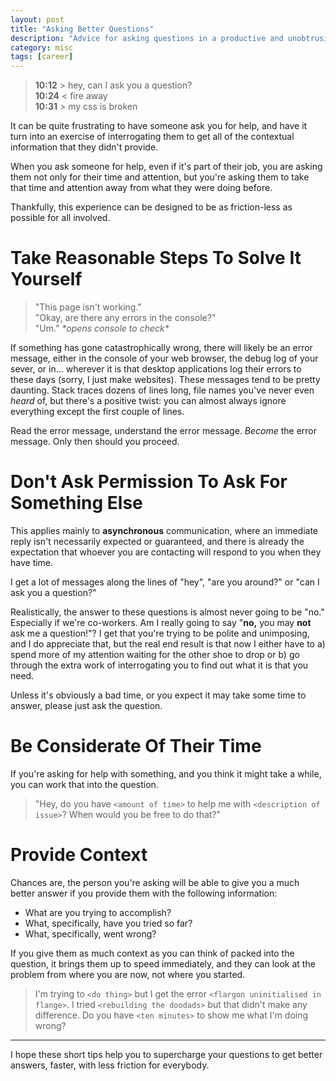 ```yaml
---
layout: post
title: "Asking Better Questions"
description: "Advice for asking questions in a productive and unobtrusive way"
category: misc
tags: [career]
---
```


> **10:12** > hey, can I ask you a question?  
> **10:24** < fire away  
> **10:31** > my css is broken  

It can be quite frustrating to have someone ask you for help, and have it turn into an exercise of interrogating them to get all of the contextual information that they didn't provide.

When you ask someone for help, even if it's part of their job, you are asking them not only for their time and attention, but you're asking them to take that time and attention away from what they were doing before.

Thankfully, this experience can be designed to be as friction-less as possible for all involved.

# Take Reasonable Steps To Solve It Yourself

> "This page isn't working."  
> "Okay, are there any errors in the console?"  
> "Um." *\*opens console to check\**

If something has gone catastrophically wrong, there will likely be an error message, either in the console of your web browser, the debug log of your sever, or in... wherever it is that desktop applications log their errors to these days (sorry, I just make websites). These messages tend to be pretty daunting. Stack traces dozens of lines long, file names you've never even *heard* of, but there's a positive twist: you can almost always ignore everything except the first couple of lines.

Read the error message, understand the error message. *Become* the error message. Only then should you proceed.

# Don't Ask Permission To Ask For Something Else

This applies mainly to **asynchronous** communication, where an immediate reply isn't necessarily expected or guaranteed, and there is already the expectation that whoever you are contacting will respond to you when they have time.

I get a lot of messages along the lines of "hey", "are you around?" or "can I ask you a question?"

Realistically, the answer to these questions is almost never going to be "no." Especially if we're co-workers. Am I really going to say "**no,** you may **not** ask me a question!"? I get that you're trying to be polite and unimposing, and I do appreciate that, but the real end result is that now I either have to a) spend more of my attention waiting for the other shoe to drop or b) go through the extra work of interrogating you to find out what it is that you need.

Unless it's obviously a bad time, or you expect it may take some time to answer, please just ask the question.

# Be Considerate Of Their Time

If you're asking for help with something, and you think it might take a while, you can work that into the question.

> "Hey, do you have `<amount of time>` to help me with `<description of issue>`? When would you be free to do that?"

# Provide Context

Chances are, the person you're asking will be able to give you a much better answer if you provide them with the following information:

* What are you trying to accomplish?
* What, specifically, have you tried so far?
* What, specifically, went wrong?

If you give them as much context as you can think of packed into the question, it brings them up to speed immediately, and they can look at the problem from where you are now, not where you started.

> I'm trying to `<do thing>` but I get the error `<flargon uninitialised in flange>`. I tried `<rebuilding the doodads>` but that didn't make any difference. Do you have `<ten minutes>` to show me what I'm doing wrong?

---

I hope these short tips help you to supercharge your questions to get better answers, faster, with less friction for everybody.